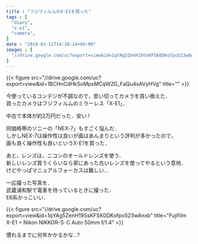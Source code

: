 ```yaml
---
title : "フジフィルムのX-E1を買った"
tags : [
  "diary",
  "x-e1",
  "camera",
]
date : "2018-03-11T14:38:14+09:00"
images : [
  "//drive.google.com/uc?export=view&id=1qYAg5ZenH19SsKFSK0DKofpo523wAnxb",
]
---
```


{{< figure src="//drive.google.com/uc?export=view&id=1BCHnCdHkSoMpxMCqWZG_FaQu4sAVyHVg" title="" >}}

今使っているコンデジが不調なので，思い切ってカメラを買い換えた．  
買ったカメラはフジフィルムのミラーレス「X-E1」．  
<!--more-->
中古で本体が約2万円だった．安い ! 

同価格帯のソニーの「NEX-7」もすごく悩んだ．  
しかしNEX-7は操作性は良いが画はあんまりという評判が多かったので，  
画も良く操作性も良いというX-E1を買った．  

あと，レンズは，ニコンのオールドレンズを使う．  
新しいレンズ買うくらいなら家にあった古いレンズを使ってやるという意地．  
けどやっぱマニュアルフォーカスは難しい... 

一応撮った写真を．  
武蔵浦和駅で電車を待っているときに撮った．  
E6系かっこいい．

{{< figure src="//drive.google.com/uc?export=view&id=1qYAg5ZenH19SsKFSK0DKofpo523wAnxb" title="Fujifilm X-E1 + Nikon NIKKOR-S･C Auto 50mm f/1.4" >}}

慣れるまでに何年かかるかな...?
